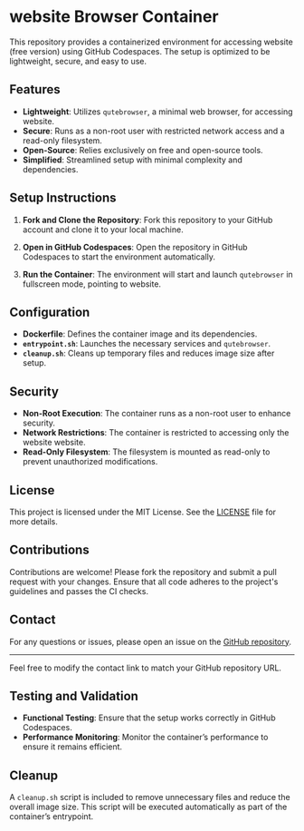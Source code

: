 # website Browser Container

This repository provides a containerized environment for accessing website (free version) using GitHub Codespaces. The setup is optimized to be lightweight, secure, and easy to use.

## Features

- **Lightweight**: Utilizes `qutebrowser`, a minimal web browser, for accessing website.
- **Secure**: Runs as a non-root user with restricted network access and a read-only filesystem.
- **Open-Source**: Relies exclusively on free and open-source tools.
- **Simplified**: Streamlined setup with minimal complexity and dependencies.

## Setup Instructions

1. **Fork and Clone the Repository**:
   Fork this repository to your GitHub account and clone it to your local machine.

2. **Open in GitHub Codespaces**:
   Open the repository in GitHub Codespaces to start the environment automatically.

3. **Run the Container**:
   The environment will start and launch `qutebrowser` in fullscreen mode, pointing to website.

## Configuration

- **Dockerfile**: Defines the container image and its dependencies.
- **`entrypoint.sh`**: Launches the necessary services and `qutebrowser`.
- **`cleanup.sh`**: Cleans up temporary files and reduces image size after setup.

## Security

- **Non-Root Execution**: The container runs as a non-root user to enhance security.
- **Network Restrictions**: The container is restricted to accessing only the website website.
- **Read-Only Filesystem**: The filesystem is mounted as read-only to prevent unauthorized modifications.

## License

This project is licensed under the MIT License. See the [LICENSE](LICENSE) file for more details.

## Contributions

Contributions are welcome! Please fork the repository and submit a pull request with your changes. Ensure that all code adheres to the project's guidelines and passes the CI checks.

## Contact

For any questions or issues, please open an issue on the [GitHub repository](https://github.com/).

---

Feel free to modify the contact link to match your GitHub repository URL.

## Testing and Validation

- **Functional Testing**: Ensure that the setup works correctly in GitHub Codespaces.
- **Performance Monitoring**: Monitor the container’s performance to ensure it remains efficient.

## Cleanup

A `cleanup.sh` script is included to remove unnecessary files and reduce the overall image size. This script will be executed automatically as part of the container’s entrypoint.

